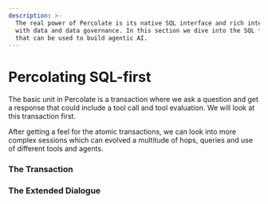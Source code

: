 ```yaml
---
description: >-
  The real power of Percolate is its native SQL interface and rich integration
  with data and data governance. In this section we dive into the SQL functions
  that can be used to build agentic AI.
---
```


# Percolating SQL-first

The basic unit in Percolate is a transaction where we ask a question and get a response that could include a tool call and tool evaluation. We will look at this transaction first.&#x20;

After getting a feel for the atomic transactions, we can look into more complex sessions which can evolved a multitude of hops, queries and use of different tools and agents.

### The Transaction



### The Extended Dialogue
